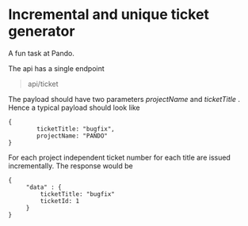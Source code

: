 # Incremental and unique ticket generator

A fun task at Pando.

The api has a single endpoint 
> api/ticket

The payload should have two parameters *projectName* and *ticketTitle* . Hence a typical payload should look like
```
{
        ticketTitle: "bugfix",
        projectName: "PANDO"
}
```

For each project independent ticket number for each title are issued incrementally. The response would be
```
{
     "data" : {
         ticketTitle: "bugfix" 
         ticketId: 1
     }
}
```
